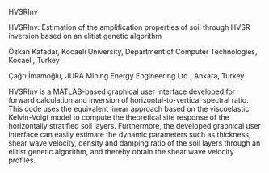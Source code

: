 HVSRInv

HVSRInv: Estimation of the amplification properties of soil through HVSR inversion based on an elitist genetic algorithm

Özkan Kafadar, Kocaeli University, Department of Computer Technologies, Kocaeli, Turkey

Çağrı İmamoğlu, JURA Mining Energy Engineering Ltd., Ankara, Turkey

HVSRInv is a MATLAB-based graphical user interface developed for forward calculation and inversion of horizontal-to-vertical spectral ratio. This code uses the equivalent linear approach based on the viscoelastic Kelvin-Voigt model to compute the theoretical site response of the horizontally stratified soil layers. Furthermore, the developed graphical user interface can easily estimate the dynamic parameters such as thickness, shear wave velocity, density and damping ratio of the soil layers through an elitist genetic algorithm, and thereby obtain the shear wave velocity profiles.